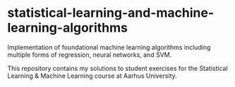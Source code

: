 # statistical-learning-and-machine-learning-algorithms
Implementation of foundational machine learning algorithms including multiple forms of regression, neural networks, and SVM.

This repository contains my solutions to student exercises for the Statistical Learning & Machine Learning course at Aarhus University.
